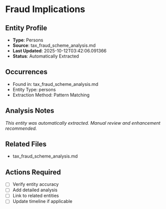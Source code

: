 # Fraud Implications

## Entity Profile
- **Type**: Persons
- **Source**: tax_fraud_scheme_analysis.md
- **Last Updated**: 2025-10-12T03:42:06.091366
- **Status**: Automatically Extracted

## Occurrences
- Found in: tax_fraud_scheme_analysis.md
- Entity Type: persons
- Extraction Method: Pattern Matching

## Analysis Notes
*This entity was automatically extracted. Manual review and enhancement recommended.*

## Related Files
- tax_fraud_scheme_analysis.md

## Actions Required
- [ ] Verify entity accuracy
- [ ] Add detailed analysis
- [ ] Link to related entities
- [ ] Update timeline if applicable
